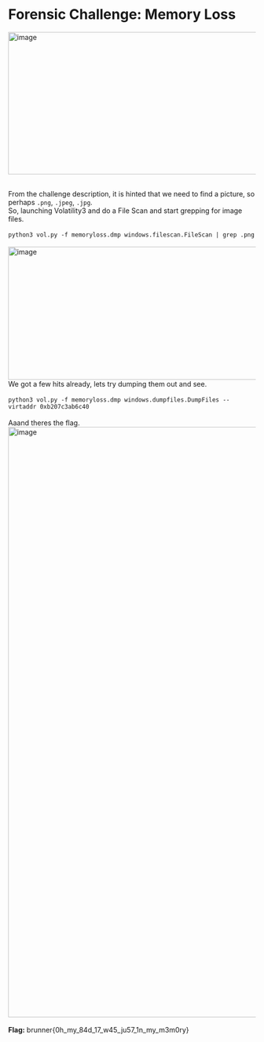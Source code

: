 # Forensic Challenge: Memory Loss
<img width="803" height="290" alt="image" src="https://github.com/user-attachments/assets/a0582ff6-abe4-4a95-bcd5-f2c539e3d131" />
<br>
<br>

From the challenge description, it is hinted that we need to find a picture, so perhaps `.png`, `.jpeg`, `.jpg`.
<br>
So, launching Volatility3 and do a File Scan and start grepping for image files.
<br>
<br>
`python3 vol.py -f memoryloss.dmp windows.filescan.FileScan | grep .png`
<br>
<br>
<img width="1269" height="271" alt="image" src="https://github.com/user-attachments/assets/dfd74978-03e5-4af9-8197-60b9947de330" />
<br>
We got a few hits already, lets try dumping them out and see.
<br>
<br>
`python3 vol.py -f memoryloss.dmp windows.dumpfiles.DumpFiles --virtaddr 0xb207c3ab6c40`
<br>
<br>
Aaand theres the flag.
<img width="1604" height="1202" alt="image" src="https://github.com/user-attachments/assets/32d155fe-e30d-4063-ab60-44fb0987e324" />
<br>
<br>
**Flag:** brunner{0h_my_84d_17_w45_ju57_1n_my_m3m0ry}



